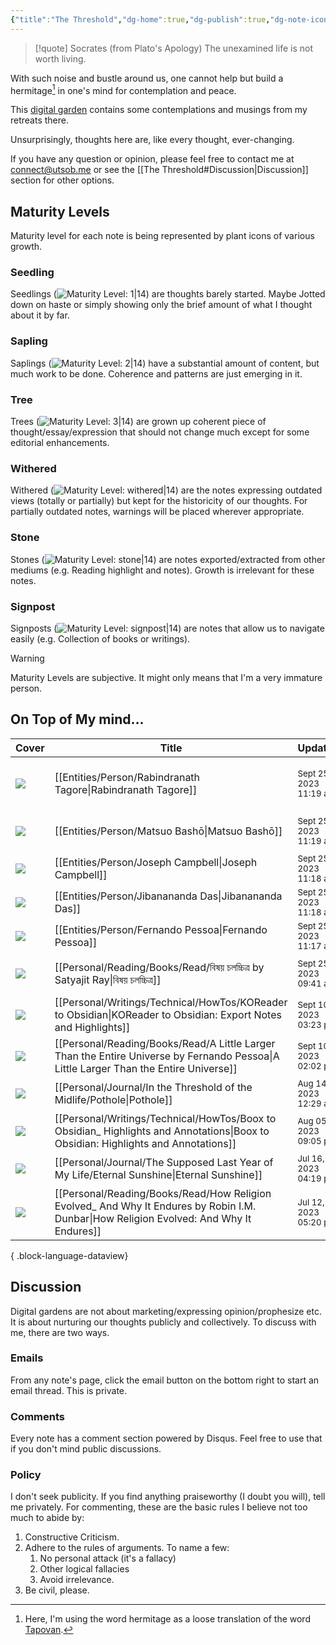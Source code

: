 ```yaml
---
{"title":"The Threshold","dg-home":true,"dg-publish":true,"dg-note-icon":"signpost","dg-pinned":true,"dg-hide-in-graph":true,"cssClasses":["cards","cards-cols-3","cards-cover","cards-cover-no-border","cards-title-hide-icons"],"dg-metatags":{"description":"Utsob's Digital Garden","og:description":"Utsob's Digital Garden"},"created":"2023-01-02T21:30:15+06:00","updated":"2023-06-25T16:59:25+06:00","permalink":"/the-threshold/","metatags":{"description":"Utsob's Digital Garden","og:description":"Utsob's Digital Garden"},"hideInGraph":true,"pinned":true,"contentClasses":"cards cards-cols-3 cards-cover cards-cover-no-border cards-title-hide-icons","tags":["gardenEntry"],"dgPassFrontmatter":true,"noteIcon":"signpost"}
---
```


> [!quote] Socrates (from Plato's Apology)
> The unexamined life is not worth living.

With such noise and bustle around us, one cannot help but build a hermitage[^1] in one's mind for contemplation and peace.

This [digital garden](https://cagrimmett.com/notes/2020/11/08/what-are-digital-gardens/) contains some contemplations and musings from my retreats there.

Unsurprisingly, thoughts here are, like every thought, ever-changing.

If you have any question or opinion, please feel free to contact me at [connect@utsob.me](mailto:connect@utsob.me) or see the [[The Threshold#Discussion\|Discussion]] section for other options.

## Maturity Levels
Maturity level for each note is being represented by plant icons of various growth.

### Seedling
Seedlings (![Maturity Level: 1|14](https://hermitage.utsob.me/img/tree-1.svg)) are thoughts barely started. Maybe Jotted down on haste or simply showing only the brief amount of what I thought about it by far.

### Sapling
Saplings (![Maturity Level: 2|14](https://hermitage.utsob.me/img/tree-2.svg)) have a substantial amount of content, but much work to be done. Coherence and patterns are just emerging in it.

### Tree
Trees (![Maturity Level: 3|14](https://hermitage.utsob.me/img/tree-3.svg)) are grown up coherent piece of thought/essay/expression that should not change much except for some editorial enhancements.

### Withered
Withered (![Maturity Level: withered|14](https://hermitage.utsob.me/img/withered.svg)) are the notes expressing outdated views (totally or partially) but kept for the historicity of our thoughts. For partially outdated notes, warnings will be placed wherever appropriate.

### Stone
Stones (![Maturity Level: stone|14](https://hermitage.utsob.me/img/stone.svg)) are notes exported/extracted from other mediums (e.g. Reading highlight and notes). Growth is irrelevant for these notes.

### Signpost
Signposts (![Maturity Level: signpost|14](https://hermitage.utsob.me/img/signpost.svg)) are notes that allow us to navigate easily (e.g. Collection of books or writings).

> [!Warning] 
> Maturity Levels are subjective. It might only means that I'm a very immature person.


## On Top of My mind…
| Cover                                                        | Title                                                                                                                                      | Updated                                                               | Created                                                              | Tags                                                     | Inset                                                                                                                                         |
| ------------------------------------------------------------ | ------------------------------------------------------------------------------------------------------------------------------------------ | --------------------------------------------------------------------- | -------------------------------------------------------------------- | -------------------------------------------------------- | --------------------------------------------------------------------------------------------------------------------------------------------- |
| <img src='https://hermitage.utsob.me/img/2-cover-card.jpg'/> | [[Entities/Person/Rabindranath Tagore\|Rabindranath Tagore]]                                                                            | <i icon-name=calendar-clock></i><small>Sept 25, 2023 11:19 am</small> | <i icon-name=calendar-plus></i><small>Jan 15, 2023 10:57 am</small>  | #person #person/polymath #person/activist #person/writer | <img class=inset-cover src=''/>                                                                                                               |
| <img src='https://hermitage.utsob.me/img/2-cover-card.jpg'/> | [[Entities/Person/Matsuo Bashō\|Matsuo Bashō]]                                                                                          | <i icon-name=calendar-clock></i><small>Sept 25, 2023 11:19 am</small> | <i icon-name=calendar-plus></i><small>Mar 15, 2023 10:42 pm</small>  | #person #person/poet #person/writer                      | <img class=inset-cover src=''/>                                                                                                               |
| <img src='https://hermitage.utsob.me/img/2-cover-card.jpg'/> | [[Entities/Person/Joseph Campbell\|Joseph Campbell]]                                                                                    | <i icon-name=calendar-clock></i><small>Sept 25, 2023 11:18 am</small> | <i icon-name=calendar-plus></i><small>Dec 28, 2022 05:37 pm</small>  | #person #person/scholar                                  | <img class=inset-cover src=''/>                                                                                                               |
| <img src='https://hermitage.utsob.me/img/2-cover-card.jpg'/> | [[Entities/Person/Jibanananda Das\|Jibanananda Das]]                                                                                    | <i icon-name=calendar-clock></i><small>Sept 25, 2023 11:18 am</small> | <i icon-name=calendar-plus></i><small>Jan 15, 2023 11:13 am</small>  | #person #person/writer                                   | <img class=inset-cover src=''/>                                                                                                               |
| <img src='https://hermitage.utsob.me/img/2-cover-card.jpg'/> | [[Entities/Person/Fernando Pessoa\|Fernando Pessoa]]                                                                                    | <i icon-name=calendar-clock></i><small>Sept 25, 2023 11:17 am</small> | <i icon-name=calendar-plus></i><small>Jan 15, 2023 11:36 am</small>  | #person #person/writer                                   | <img class=inset-cover src=''/>                                                                                                               |
| <img src='https://hermitage.utsob.me/img/2-cover-card.jpg'/> | [[Personal/Reading/Books/Read/বিষয় চলচ্চিত্র‌ by Satyajit Ray\|বিষয় চলচ্চিত্র‌]]                                                       | <i icon-name=calendar-clock></i><small>Sept 25, 2023 09:41 am</small> | <i icon-name=calendar-plus></i><small>Sept 24, 2023 05:17 pm</small> | #book #motion-pictures #criticism #essay                 | <img class=inset-cover src='https://images-na.ssl-images-amazon.com/images/S/compressed.photo.goodreads.com/books/1451116410i/28353066.jpg'/> |
| <img src='https://hermitage.utsob.me/img/3-cover-card.jpg'/> | [[Personal/Writings/Technical/HowTos/KOReader to Obsidian\|KOReader to Obsidian: Export Notes and Highlights]]                          | <i icon-name=calendar-clock></i><small>Sept 10, 2023 03:23 pm</small> | <i icon-name=calendar-plus></i><small>Sept 10, 2023 02:38 pm</small> | #koreader #obsidian #how-to #notes-export                | <img class=inset-cover src=''/>                                                                                                               |
| <img src='https://hermitage.utsob.me/img/2-cover-card.jpg'/> | [[Personal/Reading/Books/Read/A Little Larger Than the Entire Universe by Fernando Pessoa\|A Little Larger Than the Entire Universe]]   | <i icon-name=calendar-clock></i><small>Sept 10, 2023 02:02 pm</small> | <i icon-name=calendar-plus></i><small>Jun 30, 2023 10:46 pm</small>  | #book #Poetry                                            | <img class=inset-cover src='https://images-na.ssl-images-amazon.com/images/S/compressed.photo.goodreads.com/books/1469988212i/63116.jpg'/>    |
| <img src='https://hermitage.utsob.me/img/3-cover-card.jpg'/> | [[Personal/Journal/In the Threshold of the Midlife/Pothole\|Pothole]]                                                                   | <i icon-name=calendar-clock></i><small>Aug 14, 2023 12:29 am</small>  | <i icon-name=calendar-plus></i><small>Aug 13, 2023 11:39 pm</small>  | #life #regrets                                           | <img class=inset-cover src=''/>                                                                                                               |
| <img src='https://hermitage.utsob.me/img/3-cover-card.jpg'/> | [[Personal/Writings/Technical/HowTos/Boox to Obsidian_ Highlights and Annotations\|Boox to Obsidian: Highlights and Annotations]]       | <i icon-name=calendar-clock></i><small>Aug 05, 2023 09:05 pm</small>  | <i icon-name=calendar-plus></i><small>Aug 01, 2023 01:46 pm</small>  | #obsidian #boox #neoreader #how-to                       | <img class=inset-cover src=''/>                                                                                                               |
| <img src='https://hermitage.utsob.me/img/3-cover-card.jpg'/> | [[Personal/Journal/The Supposed Last Year of My Life/Eternal Sunshine\|Eternal Sunshine]]                                               | <i icon-name=calendar-clock></i><small>Jul 16, 2023 04:19 pm</small>  | <i icon-name=calendar-plus></i><small>May 17, 2023 02:47 am</small>  | #life #memory #epiphany                                  | <img class=inset-cover src=''/>                                                                                                               |
| <img src='https://hermitage.utsob.me/img/1-cover-card.jpg'/> | [[Personal/Reading/Books/Read/How Religion Evolved_ And Why It Endures by Robin I.M. Dunbar\|How Religion Evolved: And Why It Endures]] | <i icon-name=calendar-clock></i><small>Jul 12, 2023 05:20 pm</small>  | <i icon-name=calendar-plus></i><small>May 15, 2022 12:00 am</small>  | #book                                                    | <img class=inset-cover src='https://images-na.ssl-images-amazon.com/images/S/compressed.photo.goodreads.com/books/1633159816i/57001983.jpg'/> |

{ .block-language-dataview}
## Discussion
Digital gardens are not about marketing/expressing opinion/prophesize etc. It is about nurturing our thoughts publicly and collectively. To discuss with me, there are two ways.

### Emails
From any note's page, click the email button on the bottom right to start an email thread. This is private.

### Comments
Every note has a comment section powered by Disqus. Feel free to use that if you don't mind public discussions.

### Policy
I don't seek publicity. If you find anything praiseworthy (I doubt you will), tell me privately. For commenting, these are the basic rules I believe not too much to abide by:
1. Constructive Criticism.
2. Adhere to the rules of arguments. To name a few:
    1. No personal attack (it's a fallacy)
    2. Other logical fallacies
    3. Avoid irrelevance.
3. Be civil, please.

[^1]: Here, I'm using the word hermitage as a loose translation of the word [Tapovan](https://en.wikipedia.org/wiki/Tapovan).